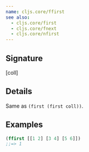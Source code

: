 ```yaml
---
name: cljs.core/ffirst
see also:
  - cljs.core/first
  - cljs.core/fnext
  - cljs.core/nfirst
---
```


## Signature
[coll]


## Details

Same as `(first (first coll))`.


## Examples

```clj
(ffirst [[1 2] [3 4] [5 6]])
;;=> 1
```